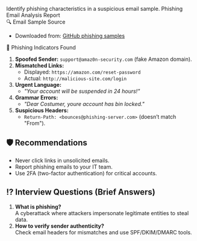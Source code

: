  Identify phishing characteristics in a suspicious email sample.
 Phishing Email Analysis Report  
🔍 Email Sample Source 
- Downloaded from: [GitHub phishing samples](https://www.phishing.org/phishing-examples)  

🚩 Phishing Indicators Found
1. **Spoofed Sender:** `support@amaz0n-security.com` (fake Amazon domain).  
2. **Mismatched Links:**  
   - Displayed: `https://amazon.com/reset-password`  
   - Actual: `http://malicious-site.com/login`  
3. **Urgent Language:**  
   - *"Your account will be suspended in 24 hours!"*  
4. **Grammar Errors:**  
   - *"Dear Costumer, youre account has bin locked."*  
5. **Suspicious Headers:**  
   - `Return-Path: <bounces@phishing-server.com>` (doesn’t match "From").  

## 🛡️ **Recommendations**  
- Never click links in unsolicited emails.  
- Report phishing emails to your IT team.  
- Use 2FA (two-factor authentication) for critical accounts.  

## ⁉ **Interview Questions (Brief Answers)**  
1. **What is phishing?**  
   A cyberattack where attackers impersonate legitimate entities to steal data.  
2. **How to verify sender authenticity?**  
   Check email headers for mismatches and use SPF/DKIM/DMARC tools.  
